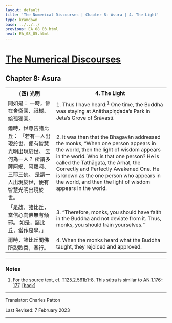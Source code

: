 ```yaml
---
layout: default
title: 'The Numerical Discourses | Chapter 8: Asura | 4. The Light'
type: kramdown
base: ../../../
previous: EA_08_03.html
next: EA_08_05.html
---
```


<h1><a href='../index.html'>The Numerical Discourses</a></h1>
<h2>Chapter 8: Asura</h2>

<table class="trans">
  <th class='ch'>(四) 光明</th>
  <th class='en'>4. The Light</th>
  <tr>
    <td class='ch' title='T125.2.561b1'>聞如是： 一時，佛在舍衞國、祇樹、給孤獨園。</td>
    <td id='p1'>1. Thus I have heard:<sup id="ref1"><a href="#n1">1</a></sup> One time, the Buddha was staying at Anāthapiṇḍada’s Park in Jeta’s Grove of Śrāvastī.</td>
  </tr>
  <tr>
    <td class='ch' title='T125.2.561b2'>爾時，世尊告諸比丘： 「若有一人出現於世，便有智慧光明出現於世。 云何為一人？ 所謂多薩阿竭、阿羅呵、三耶三佛。 是謂一人出現於世，便有智慧光明出現於世。</td>
    <td id='p2'>2. It was then that the Bhagavān addressed the monks, “When one person appears in the world, then the light of wisdom appears in the world. Who is that one person? He is called the Tathāgata, the Arhat, the Correctly and Perfectly Awakened One. He is known as the one person who appears in the world, and then the light of wisdom appears in the world.</td>
  </tr>
  <tr>
    <td class='ch' title='T125.2.561b5'>「是故，諸比丘，當信心向佛無有傾邪。 如是，諸比丘，當作是學。」</td>
    <td id='p3'>3. “Therefore, monks, you should have faith in the Buddha and not deviate from it. Thus, monks, you should train yourselves.”</td>
  </tr>
  <tr>
    <td class='ch' title='T125.2.561b7'>爾時，諸比丘聞佛所説歡喜，奉行。</td>
    <td id='p4'>4. When the monks heard what the Buddha taught, they rejoiced and approved.</td>
  </tr>
</table>

<hr/>

<h3 id="notes">Notes</h3>

<ol class="notes-list">
<li id="n1"><p>For the source text, cf. <a href="https://cbetaonline.dila.edu.tw/zh/T02n0125_p0561b01" target="_blank">T125.2.561b1-8</a>. This sūtra is similar to <a href="https://suttacentral.net/an1.176" target="_blank">AN 1.176-177</a>. [<a href="#ref1">back</a>]</p></li>
</ol>
<hr/>

<p class="translator">Translator: Charles Patton</p>
<p class='revised'>Last Revised: 7 February 2023</p>

<hr/>